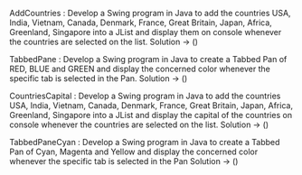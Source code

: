 AddCountries : Develop a Swing program in Java to add the countries USA, India, Vietnam, Canada,
Denmark, France, Great Britain, Japan, Africa, Greenland, Singapore into a JList and
display them on console whenever the countries are selected on the list.
Solution -> ()

TabbedPane : Develop a Swing program in Java to create a Tabbed Pan of RED, BLUE and GREEN and
display the concerned color whenever the specific tab is selected in the Pan.
Solution -> ()


CountriesCapital : Develop a Swing program in Java to add the countries USA, India, Vietnam, Canada,
Denmark, France, Great Britain, Japan, Africa, Greenland, Singapore into a JList and
display the capital of the countries on console whenever the countries are selected on the list.
Solution -> ()


TabbedPaneCyan : Develop a Swing program in Java to create a Tabbed Pan of Cyan, Magenta and Yellow and
display the concerned color whenever the specific tab is selected in the Pan
Solution -> ()
